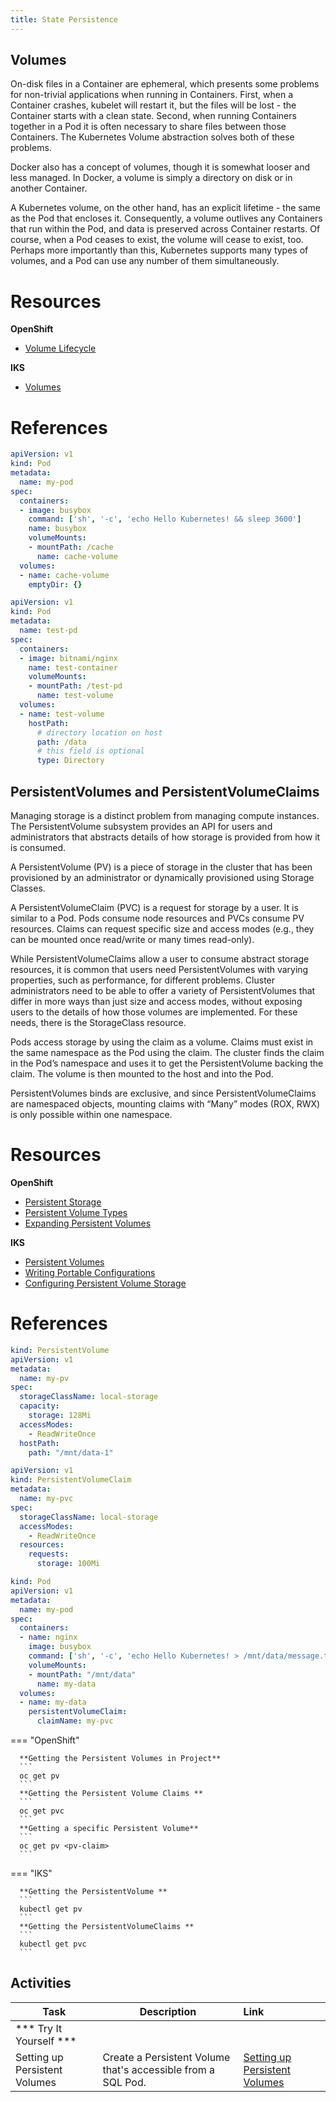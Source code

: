 ```yaml
---
title: State Persistence
---
```

<!--- cSpell:ignore ICPA openshiftconsole Theia userid toolset crwexposeservice gradlew bluemix ocinstall Mico crwopenlink crwopenapp swaggerui gitpat gituser  buildconfig yourproject wireframe devenvsetup viewapp crwopenlink  atemplatized rtifactoryurlsetup Kata Koda configmap Katacoda checksetup cndp katacoda checksetup Linespace igccli regcred REPLACEME Tavis pipelinerun openshiftcluster invokecloudshell cloudnative sampleapp bwoolf hotspots multicloud pipelinerun Sricharan taskrun Vadapalli Rossel REPLACEME cloudnativesampleapp artifactoryuntar untar Hotspot devtoolsservices Piyum Zonooz Farr Kamal Arora Laszewski  Roadmap roadmap Istio Packt buildpacks automatable ksonnet jsonnet targetport podsiks SIGTERM SIGKILL minikube apiserver multitenant kubelet multizone Burstable checksetup handson  stockbffnode codepatterns devenvsetup newwindow preconfigured cloudantcredentials apikey Indexyaml classname  errorcondition tektonpipeline gradlew gitsecret viewapp cloudantgitpodscreen crwopenlink cdply crwopenapp -->

## Volumes

On-disk files in a Container are ephemeral, which presents some problems for non-trivial applications when running in Containers. First, when a Container crashes, kubelet will restart it, but the files will be lost - the Container starts with a clean state. Second, when running Containers together in a Pod it is often necessary to share files between those Containers. The Kubernetes Volume abstraction solves both of these problems.

Docker also has a concept of volumes, though it is somewhat looser and less managed. In Docker, a volume is simply a directory on disk or in another Container.

A Kubernetes volume, on the other hand, has an explicit lifetime - the same as the Pod that encloses it. Consequently, a volume outlives any Containers that run within the Pod, and data is preserved across Container restarts. Of course, when a Pod ceases to exist, the volume will cease to exist, too. Perhaps more importantly than this, Kubernetes supports many types of volumes, and a Pod can use any number of them simultaneously.


# Resources

**OpenShift**
- [Volume Lifecycle](https://docs.openshift.com/container-platform/4.3/storage/understanding-persistent-storage.html#lifecycle-volume-claim_understanding-persistent-storage)

**IKS**
- [Volumes](https://kubernetes.io/docs/concepts/storage/volumes/)


# References


```yaml
apiVersion: v1
kind: Pod
metadata:
  name: my-pod
spec:
  containers:
  - image: busybox
    command: ['sh', '-c', 'echo Hello Kubernetes! && sleep 3600']
    name: busybox
    volumeMounts:
    - mountPath: /cache
      name: cache-volume
  volumes:
  - name: cache-volume
    emptyDir: {}
```

```yaml
apiVersion: v1
kind: Pod
metadata:
  name: test-pd
spec:
  containers:
  - image: bitnami/nginx
    name: test-container
    volumeMounts:
    - mountPath: /test-pd
      name: test-volume
  volumes:
  - name: test-volume
    hostPath:
      # directory location on host
      path: /data
      # this field is optional
      type: Directory
```

## PersistentVolumes and PersistentVolumeClaims

Managing storage is a distinct problem from managing compute instances. The PersistentVolume subsystem provides an API for users and administrators that abstracts details of how storage is provided from how it is consumed.

A PersistentVolume (PV) is a piece of storage in the cluster that has been provisioned by an administrator or dynamically provisioned using Storage Classes.

A PersistentVolumeClaim (PVC) is a request for storage by a user. It is similar to a Pod. Pods consume node resources and PVCs consume PV resources. Claims can request specific size and access modes (e.g., they can be mounted once read/write or many times read-only).

While PersistentVolumeClaims allow a user to consume abstract storage resources, it is common that users need PersistentVolumes with varying properties, such as performance, for different problems. Cluster administrators need to be able to offer a variety of PersistentVolumes that differ in more ways than just size and access modes, without exposing users to the details of how those volumes are implemented. For these needs, there is the StorageClass resource.

Pods access storage by using the claim as a volume. Claims must exist in the same namespace as the Pod using the claim. The cluster finds the claim in the Pod’s namespace and uses it to get the PersistentVolume backing the claim. The volume is then mounted to the host and into the Pod.

PersistentVolumes binds are exclusive, and since PersistentVolumeClaims are namespaced objects, mounting claims with “Many” modes (ROX, RWX) is only possible within one namespace.



# Resources
**OpenShift**
- [Persistent Storage](https://docs.openshift.com/container-platform/4.3/storage/understanding-persistent-storage.html)
- [Persistent Volume Types](https://docs.openshift.com/container-platform/4.3/storage/understanding-persistent-storage.html#types-of-persistent-volumes_understanding-persistent-storage)
- [Expanding Persistent Volumes](https://docs.openshift.com/container-platform/4.3/storage/expanding-persistent-volumes.html)

**IKS**
- [Persistent Volumes](https://kubernetes.io/docs/concepts/storage/persistent-volumes/)
- [Writing Portable Configurations](https://kubernetes.io/docs/concepts/storage/persistent-volumes/#writing-portable-configuration)
- [Configuring Persistent Volume Storage](https://kubernetes.io/docs/tasks/configure-pod-container/configure-persistent-volume-storage/)

# References

```yaml
kind: PersistentVolume
apiVersion: v1
metadata:
  name: my-pv
spec:
  storageClassName: local-storage
  capacity:
    storage: 128Mi
  accessModes:
    - ReadWriteOnce
  hostPath:
    path: "/mnt/data-1"
```

```yaml
apiVersion: v1
kind: PersistentVolumeClaim
metadata:
  name: my-pvc
spec:
  storageClassName: local-storage
  accessModes:
    - ReadWriteOnce
  resources:
    requests:
      storage: 100Mi
```

```yaml
kind: Pod
apiVersion: v1
metadata:
  name: my-pod
spec:
  containers:
  - name: nginx
    image: busybox
    command: ['sh', '-c', 'echo Hello Kubernetes! > /mnt/data/message.txt && sleep 3600']
    volumeMounts:
    - mountPath: "/mnt/data"
      name: my-data
  volumes:
  - name: my-data
    persistentVolumeClaim:
      claimName: my-pvc
```

  === "OpenShift"

      **Getting the Persistent Volumes in Project** 
      ```
      oc get pv 
      ```
      **Getting the Persistent Volume Claims ** 
      ```
      oc get pvc
      ```
      **Getting a specific Persistent Volume** 
      ```
      oc get pv <pv-claim>
      ```

  === "IKS"

      **Getting the PersistentVolume ** 
      ```
      kubectl get pv
      ```
      **Getting the PersistentVolumeClaims ** 
      ```
      kubectl get pvc
      ```


## Activities

| Task                            | Description         | Link        |
| --------------------------------| ------------------  |:----------- |
| *** Try It Yourself ***                         |         |    
| Setting up Persistent Volumes | Create a Persistent Volume that's accessible from a SQL Pod. | [Setting up Persistent Volumes](../activities/labs/lab10) |

